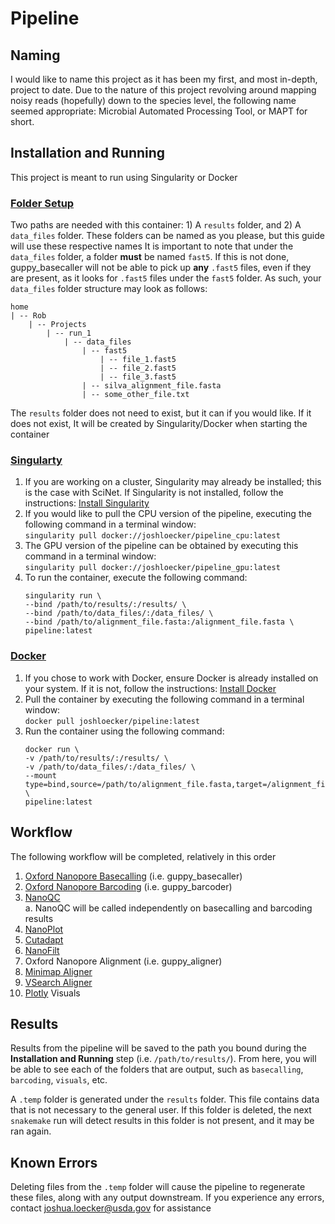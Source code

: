 # Pipeline

## Naming
I would like to name this project as it has been my first, and most in-depth, 
project to date. Due to the nature of this project revolving around mapping 
noisy reads (hopefully) down to the species level, the following name seemed 
appropriate: Microbial Automated Processing Tool, or MAPT for short.

## Installation and Running
This project is meant to run using Singularity or Docker
### <ins>Folder Setup</ins>
Two paths are needed with this container: 1) A `results` folder, and 2) A 
`data_files` folder. These folders can be named as you please, but this guide 
will use these respective names
It is important to note that under the `data_files` folder, a folder **must** 
be named `fast5`. If this is not done, guppy_basecaller will not be able to pick up **any** `.fast5` files, even if they are present, as it looks for `.fast5` files under the `fast5` folder. As such, your `data_files` folder structure may look as follows:
<br>
```
home
| -- Rob
    | -- Projects
        | -- run_1
            | -- data_files
                | -- fast5
                    | -- file_1.fast5
                    | -- file_2.fast5
                    | -- file_3.fast5
                | -- silva_alignment_file.fasta
                | -- some_other_file.txt
```
The `results` folder does not need to exist, but it can if you would like. If 
it does not exist, It will be created by Singularity/Docker when starting the 
container
### <ins>Singularty</ins>
1. If you are working on a cluster, Singularity may already be installed; this 
is the case with SciNet. If Singularity is not installed, follow the 
instructions: [Install Singularity](https://singularity.lbl.gov/install-linux)
2. If you would like to pull the CPU version of the pipeline, executing the 
following command in a terminal window:<br>
	`singularity pull docker://joshloecker/pipeline_cpu:latest`
3. The GPU version of the pipeline can be obtained by executing this command in
 a terminal window:<br>
	`singularity pull docker://joshloecker/pipeline_gpu:latest`
4. To run the container, execute the following command:
    ```
    singularity run \
    --bind /path/to/results/:/results/ \
    --bind /path/to/data_files/:/data_files/ \
    --bind /path/to/alignment_file.fasta:/alignment_file.fasta \
    pipeline:latest
	```
### <ins>Docker</ins>
1. If you chose to work with Docker, ensure Docker is already installed on your 
system. If it is not, follow the instructions: 
[Install Docker](https://docs.docker.com/get-docker/)
2. Pull the container by executing the following command in a terminal 
window:<br>
	`docker pull joshloecker/pipeline:latest`
3. Run the container using the following command:
    ```
    docker run \
    -v /path/to/results/:/results/ \
    -v /path/to/data_files/:/data_files/ \
    --mount type=bind,source=/path/to/alignment_file.fasta,target=/alignment_file.fasta \
    pipeline:latest
    ```

## Workflow
The following workflow will be completed, relatively in this order
1. [Oxford Nanopore Basecalling](https://community.nanoporetech.com/protocols/Guppy-protocol/v/gpb_2003_v1_revt_14dec2018) (i.e. guppy_basecaller)
2. [Oxford Nanopore Barcoding](https://community.nanoporetech.com/protocols/Guppy-protocol/v/gpb_2003_v1_revt_14dec2018) (i.e. guppy_barcoder)
3. [NanoQC](https://github.com/wdecoster/nanoQC)  
    a. NanoQC will be called independently on basecalling and barcoding results
4. [NanoPlot](https://www.google.com/url?sa=t&rct=j&q=&esrc=s&source=web&cd=&cad=rja&uact=8&ved=2ahUKEwiz89ql2cHsAhUjAp0JHUVoCFAQFjAAegQIARAC&url=https%3A%2F%2Fgithub.com%2Fwdecoster%2FNanoPlot&usg=AOvVaw00LEGNovoQzjS5KCUxwD0v)
5. [Cutadapt](https://cutadapt.readthedocs.io/en/stable/)
6. [NanoFilt](https://www.google.com/url?sa=t&rct=j&q=&esrc=s&source=web&cd=&cad=rja&uact=8&ved=2ahUKEwigp9S92cHsAhWSLc0KHYp8C-oQFjAAegQIBBAC&url=https%3A%2F%2Fgithub.com%2Fwdecoster%2Fnanofilt&usg=AOvVaw20npdGb-VRvmFH1SY6-P6C)
7. Oxford Nanopore Alignment (i.e. guppy_aligner)
8. [Minimap Aligner](https://www.google.com/url?sa=t&rct=j&q=&esrc=s&source=web&cd=&cad=rja&uact=8&ved=2ahUKEwjUtqXD2cHsAhVCGM0KHYsKAqcQFjAAegQIARAC&url=https%3A%2F%2Fgithub.com%2Flh3%2Fminimap2&usg=AOvVaw3UvK2vgr0fj_4GS68K8V26)
9. [VSearch Aligner](https://github.com/torognes/vsearch)
10. [Plotly](https://pypi.org/project/plotly/) Visuals

## Results
Results from the pipeline will be saved to the path you bound during the 
**Installation and Running** step (i.e. `/path/to/results/`). From here, you 
will be able to see each of the folders that are output, such as `basecalling`, 
`barcoding`, `visuals`, etc.

A `.temp` folder is generated under the `results` folder. This file contains
data that is not necessary to the general user. If this folder is deleted, the
next `snakemake` run will detect results in this folder is not present, and
it may be ran again.


## Known Errors
Deleting files from the `.temp` folder will cause the pipeline to regenerate 
these files, along with any output downstream.
If you experience any errors, contact joshua.loecker@usda.gov for assistance

<!--stackedit_data:
eyJoaXN0b3J5IjpbOTIyMDg4NzE1XX0=
-->
